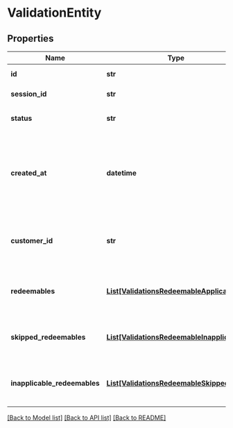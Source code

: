 # ValidationEntity


## Properties
Name | Type | Description | Notes
------------ | ------------- | ------------- | -------------
**id** | **str** | Unique validation id. | [optional] 
**session_id** | **str** | Unique session id. | [optional] 
**status** | **str** | The validation status | [optional] 
**created_at** | **datetime** | Timestamp representing the date and time when the validation was created in ISO 8601 format. | [optional] 
**customer_id** | **str** | Unique customer ID of the customer making the purchase. | [optional] 
**redeemables** | [**List[ValidationsRedeemableApplicable]**](ValidationsRedeemableApplicable.md) | Lists validation results of each redeemable. | [optional] 
**skipped_redeemables** | [**List[ValidationsRedeemableInapplicable]**](ValidationsRedeemableInapplicable.md) | Lists validation results of each redeemable. | [optional] 
**inapplicable_redeemables** | [**List[ValidationsRedeemableSkipped]**](ValidationsRedeemableSkipped.md) | Lists validation results of each redeemable. | [optional] 

[[Back to Model list]](../README.md#documentation-for-models) [[Back to API list]](../README.md#documentation-for-api-endpoints) [[Back to README]](../README.md)


